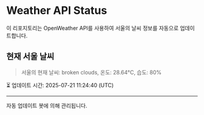 
# Weather API Status

이 리포지토리는 OpenWeather API를 사용하여 서울의 날씨 정보를 자동으로 업데이트합니다.

## 현재 서울 날씨
> 서울의 현재 날씨: broken clouds, 온도: 28.64°C, 습도: 80%

⏳ 업데이트 시간: 2025-07-21 11:24:40 (UTC)

---
자동 업데이트 봇에 의해 관리됩니다.
